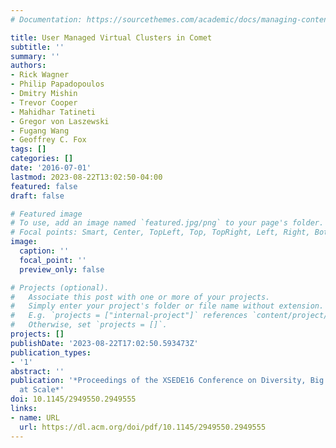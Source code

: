 ```yaml
---
# Documentation: https://sourcethemes.com/academic/docs/managing-content/

title: User Managed Virtual Clusters in Comet
subtitle: ''
summary: ''
authors:
- Rick Wagner
- Philip Papadopoulos
- Dmitry Mishin
- Trevor Cooper
- Mahidhar Tatineti
- Gregor von Laszewski
- Fugang Wang
- Geoffrey C. Fox
tags: []
categories: []
date: '2016-07-01'
lastmod: 2023-08-22T13:02:50-04:00
featured: false
draft: false

# Featured image
# To use, add an image named `featured.jpg/png` to your page's folder.
# Focal points: Smart, Center, TopLeft, Top, TopRight, Left, Right, BottomLeft, Bottom, BottomRight.
image:
  caption: ''
  focal_point: ''
  preview_only: false

# Projects (optional).
#   Associate this post with one or more of your projects.
#   Simply enter your project's folder or file name without extension.
#   E.g. `projects = ["internal-project"]` references `content/project/deep-learning/index.md`.
#   Otherwise, set `projects = []`.
projects: []
publishDate: '2023-08-22T17:02:50.593473Z'
publication_types:
- '1'
abstract: ''
publication: '*Proceedings of the XSEDE16 Conference on Diversity, Big Data, and Science
  at Scale*'
doi: 10.1145/2949550.2949555
links:
- name: URL
  url: https://dl.acm.org/doi/pdf/10.1145/2949550.2949555
---
```

